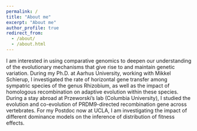```yaml
---
permalink: /
title: "About me"
excerpt: "About me"
author_profile: true
redirect_from: 
  - /about/
  - /about.html
---
```



I am interested in using comparative genomics to deepen our understanding of the evolutionary mechanisms that give rise to and maintain genetic variation. During my Ph.D. at Aarhus University, working with Mikkel Schierup, I investigated the rate of horizontal gene transfer among sympatric species of the genus Rhizobium, as well as the impact of homologous recombination on adaptive evolution within these species. During a stay abroad at Przeworski’s lab (Columbia University), I studied the evolution and co-evolution of PRDM9-directed recombination gene across vertebrates. For my Postdoc now at UCLA, I am investigating the impact of different dominance models on the inference of distribution of fitness effects.
